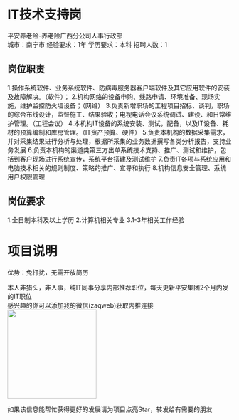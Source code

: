 # IT技术支持岗
平安养老险-养老险广西分公司人事行政部  
城市：南宁市 经验要求：1年 学历要求：本科  招聘人数：1

## 岗位职责
1.操作系统软件、业务系统软件、防病毒服务器客户端软件及其它应用软件的安装及故障解决。（软件）；
 2.机构网络的设备申购、线路申请、环境准备、现场实施，维护监控防火墙设备；（网络）
 3.负责新增职场的工程项目招标、谈判，职场的综合布线设计，监督施工、结果验收；电视电话会议系统调试、建设、和日常维护管理。（工程会议）
 4.本机构IT设备的系统安装、测试，配备，以及IT设备、耗材的预算编制和库房管理。（IT资产预算、硬件）
 5.负责本机构的数据采集需求，并对采集结果进行分析与处理，根据所采集的业务数据撰写各类分析报告，支持业务发展
 6.负责本机构的渠道类第三方出单系统技术支持、推广、测试和维护，包括到客户现场进行系统宣传，系统平台搭建及测试维护
 7.负责IT各项与系统应用和电脑技术相关的规则制度、策略的推广、宣导和执行
 8.机构信息安全管理、系统用户权限管理

## 岗位要求
1.全日制本科及以上学历
 2.计算机相关专业
 3.1-3年相关工作经验

# 项目说明

优势：免打扰，无需开放简历

本人非猎头，非人事，纯IT同事分享内部推荐职位，每天更新平安集团2个月内发的IT职位  
感兴趣的你可以添加我的微信(zaqweb)获取内推连接  
<img src="https://github.com/zaqweb/PA-IT-JOBS/blob/master/WechatICode.jpeg"  height="200" width="200">

如果该信息能帮忙获得更好的发展请为项目点亮Star，转发给有需要的朋友




